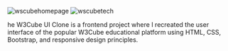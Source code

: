 ![wscubehomepage](https://github.com/user-attachments/assets/c66b631f-064d-413e-b5c0-93768790ea30)
![wscubetech](https://github.com/user-attachments/assets/f112cdc1-e6c8-4a34-b115-bbe2f4f1911c)


he W3Cube UI Clone is a frontend project where I recreated the user interface of the popular W3Cube educational platform using HTML, CSS, Bootstrap, and responsive design principles. 
